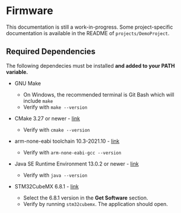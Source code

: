 # Firmware

This documentation is still a work-in-progress. Some project-specific documentation is available in the README of `projects/DemoProject`.

## Required Dependencies

The following dependecies must be installed __and added to your PATH variable.__

* GNU Make
  * On Windows, the recommended terminal is Git Bash which will include `make`
  * Verify with `make --version`
  
* CMake 3.27 or newer - [link](https://cmake.org/download/)
  * Verify with `cmake --version`

* arm-none-eabi toolchain 10.3-2021.10 - [link](https://developer.arm.com/downloads/-/arm-gnu-toolchain-downloads)
  * Verify with `arm-none-eabi-gcc --version`

* Java SE Runtime Environment 13.0.2 or newer - [link](https://www.oracle.com/java/technologies/javase/jdk13-archive-downloads.html)
  * Verify with `java --version`

* STM32CubeMX 6.8.1 - [link](https://www.st.com/en/development-tools/stm32cubemx)
  * Select the 6.8.1 version in the __Get Software__ section.
  * Verify by running `stm32cubemx`. The application should open.
